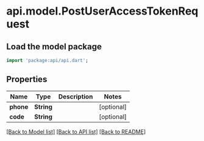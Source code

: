 # api.model.PostUserAccessTokenRequest

## Load the model package
```dart
import 'package:api/api.dart';
```

## Properties
Name | Type | Description | Notes
------------ | ------------- | ------------- | -------------
**phone** | **String** |  | [optional] 
**code** | **String** |  | [optional] 

[[Back to Model list]](../README.md#documentation-for-models) [[Back to API list]](../README.md#documentation-for-api-endpoints) [[Back to README]](../README.md)


